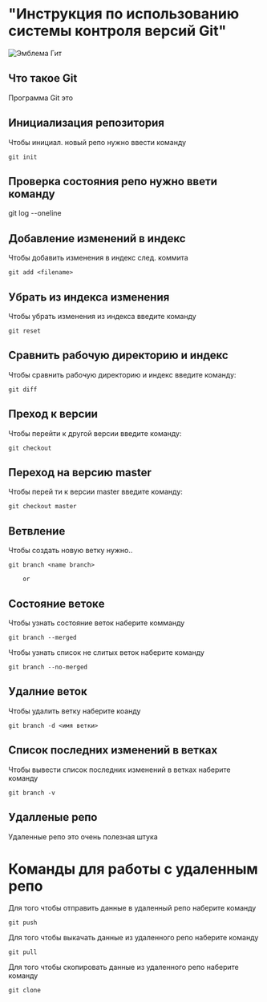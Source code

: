 # **"Инструкция по использованию системы контроля версий Git"** #
![Эмблема Гит](dragon.png)

## Что такое Git

Программа Git  это

## Инициализация репозитория ##

Чтобы инициал. новый репо нужно ввести команду

    git init

## Проверка состояния репо нужно ввети команду ##

git log --oneline

## Добавление изменений в индекс ##

Чтобы добавить изменения в индекс след. коммита

    git add <filename>

## Убрать из индекса изменения ##

Чтобы убрать изменения из индекса введите команду

    git reset

## Сравнить рабочую директорию и индекс ##

Чтобы сравнить рабочую директорию и индекс введите команду:

    git diff

## Преход к версии 

Чтобы перейти к другой версии введите команду:

    git checkout

## Переход на версию master

Чтобы перей ти к версии master введите команду:

    git checkout master

## Ветвление

Чтобы создать новую ветку нужно..

    git branch <name branch>

        or 
  
  ## Состояние ветокe

  Чтобы узнать состояние веток наберите комманду

    git branch --merged

Чтобы узнать список не слитых веток наберите команду

    git branch --no-merged

## Удалние веток

Чтобы удалить ветку наберите коанду

    git branch -d <имя ветки>

## Список последних изменений в ветках

Чтобы вывести список последних изменений в ветках наберите команду

    git branch -v

## Удалленые репо

Удаленные репо это очень полезная штука

# Команды для работы с удаленным репо

Для того чтобы отправить данные в удаленный репо наберите команду

    git push

Для того чтобы выкачать данные из удаленного репо наберите команду

    git pull

Для того чтобы скопировать данные из удаленного репо наберите команду

    git clone

